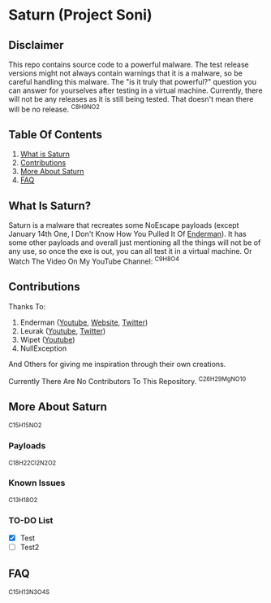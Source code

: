 # Saturn (Project Soni)
## Disclaimer
This repo contains source code to a powerful malware.
The test release versions might not always contain warnings that it is a malware, so be careful handling this malware.
The "is it truly that powerful?" question you can answer for yourselves after testing in a virtual machine.
Currently, there will not be any releases as it is still being tested. That doesn't mean there will be no release.
<sup>C8H9NO2</sup>

## Table Of Contents
1. [What is Saturn](https://github.com/AlvinIsSoCool/Saturn#what-is-saturn)
2. [Contributions](https://github.com/AlvinIsSoCool/Saturn#contributions)
3. [More About Saturn](https://github.com/AlvinIsSoCool/Saturn#more-about-saturn)
4. [FAQ](https://github.com/AlvinIsSoCool/Saturn#faq)

## What Is Saturn?
Saturn is a malware that recreates some NoEscape payloads (except January 14th One, I Don't Know How You Pulled It Of [Enderman](https://youtube.com/c/Endermanch)).
It has some other payloads and overall just mentioning all the things will not be of any use, so once the exe is out, you can all test it in a virtual machine.
Or Watch The Video On My YouTube Channel: 
<sup>C9H8O4</sup>
## Contributions
Thanks To:
1. Enderman ([Youtube](https://youtube.com/c/Endermanch), [Website](https://malwarewatch.org/), [Twitter](https://mobile.twitter.com/endermanch))
2. Leurak ([Youtube](https://youtube.com/c/Leurak), [Twitter](https://mobile.twitter.com/LeurAK47))
3. Wipet ([Youtube](https://youtube.com/c/wipet))
4. NullException

And Others for giving me inspiration through their own creations.

Currently There Are No Contributors To This Repository.
<sup>C26H29MgNO10</sup>

## More About Saturn
<sup>C15H15NO2</sup>
### Payloads
<sup>C18H22Cl2N2O2</sup>

### Known Issues
<sup>C13H18O2</sup>

### TO-DO List
- [x] Test
- [ ] Test2

## FAQ
<sup>C15H13N3O4S</sup>
